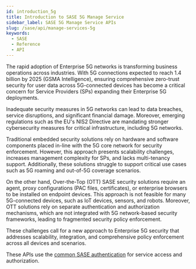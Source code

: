 ```yaml
---
id: introduction_5g
title: Introduction to SASE 5G Manage Service
sidebar_label: SASE 5G Manage Service APIs
slug: /sase/api/manage-services-5g
keywords:
  - SASE
  - Reference
  - API
---
```


The rapid adoption of Enterprise 5G networks is transforming business operations across industries. With 5G connections expected to reach 1.4 billion by 2025 (GSMA Intelligence), ensuring comprehensive zero-trust security for user data across 5G-connected devices has become a critical concern for Service Providers (SPs) expanding their Enterprise 5G deployments.

Inadequate security measures in 5G networks can lead to data breaches, service disruptions, and significant financial damage. Moreover, emerging regulations such as the EU's NIS2 Directive are mandating stronger cybersecurity measures for critical infrastructure, including 5G networks.

Traditional embedded security solutions rely on hardware and software components placed in-line with the 5G core network for security enforcement. However, this approach presents scalability challenges, increases management complexity for SPs, and lacks multi-tenancy support. Additionally, these solutions struggle to support critical use cases such as 5G roaming and out-of-5G coverage scenarios.

On the other hand, Over-the-Top (OTT) SASE security solutions require an agent, proxy configurations (PAC files, certificates), or enterprise browsers to be installed on endpoint devices. This approach is not feasible for many 5G-connected devices, such as IoT devices, sensors, and robots. Moreover, OTT solutions rely on separate authentication and authorization mechanisms, which are not integrated with 5G network-based security frameworks, leading to fragmented security policy enforcement.

These challenges call for a new approach to Enterprise 5G security that addresses scalability, integration, and comprehensive policy enforcement across all devices and scenarios.


These APIs use the [common SASE authentication](/sase/docs/getstarted) for service access and authorization.


